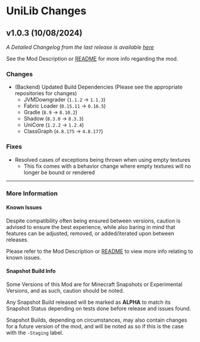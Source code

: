 # UniLib Changes

## v1.0.3 (10/08/2024)

_A Detailed Changelog from the last release is
available [here](https://gitlab.com/CDAGaming/UniLib/-/compare/release%2Fv1.0.2...release%2Fv1.0.3)_

See the Mod Description or [README](https://gitlab.com/CDAGaming/UniLib) for more info regarding the mod.

### Changes

* (Backend) Updated Build Dependencies (Please see the appropriate repositories for changes)
    * JVMDowngrader (`1.1.2` -> `1.1.3`)
    * Fabric Loader (`0.15.11` -> `0.16.5`)
    * Gradle (`8.9` -> `8.10.2`)
    * Shadow (`8.3.0` -> `8.3.3`)
    * UniCore (`1.2.2` -> `1.2.4`)
    * ClassGraph (`4.8.175` -> `4.8.177`)

### Fixes

* Resolved cases of exceptions being thrown when using empty textures
    * This fix comes with a behavior change where empty textures will no longer be bound or rendered

___

### More Information

#### Known Issues

Despite compatibility often being ensured between versions,
caution is advised to ensure the best experience, while also baring in mind that features can be adjusted, removed, or
added/iterated upon between releases.

Please refer to the Mod Description or [README](https://gitlab.com/CDAGaming/UniLib) to view more info relating
to known issues.

#### Snapshot Build Info

Some Versions of this Mod are for Minecraft Snapshots or Experimental Versions, and as such, caution should be noted.

Any Snapshot Build released will be marked as **ALPHA** to match its Snapshot Status depending on tests done before
release
and issues found.

Snapshot Builds, depending on circumstances, may also contain changes for a future version of the mod, and will be noted
as so if this is the case with the `-Staging` label.
